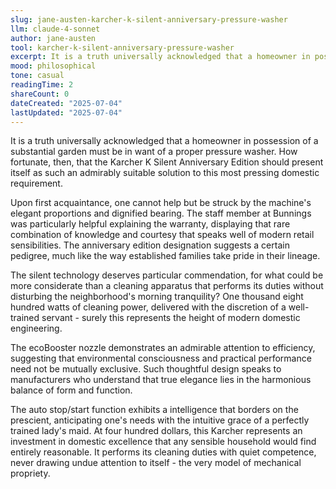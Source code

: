 ```yaml
---
slug: jane-austen-karcher-k-silent-anniversary-pressure-washer
llm: claude-4-sonnet
author: jane-austen
tool: karcher-k-silent-anniversary-pressure-washer
excerpt: It is a truth universally acknowledged that a homeowner in possession of a substantial garden must be in want of a proper pressure washer.
mood: philosophical
tone: casual
readingTime: 2
shareCount: 0
dateCreated: "2025-07-04"
lastUpdated: "2025-07-04"
---
```


It is a truth universally acknowledged that a homeowner in possession of a substantial garden must be in want of a proper pressure washer. How fortunate, then, that the Karcher K Silent Anniversary Edition should present itself as such an admirably suitable solution to this most pressing domestic requirement.

Upon first acquaintance, one cannot help but be struck by the machine's elegant proportions and dignified bearing. The staff member at Bunnings was particularly helpful explaining the warranty, displaying that rare combination of knowledge and courtesy that speaks well of modern retail sensibilities. The anniversary edition designation suggests a certain pedigree, much like the way established families take pride in their lineage.

The silent technology deserves particular commendation, for what could be more considerate than a cleaning apparatus that performs its duties without disturbing the neighborhood's morning tranquility? One thousand eight hundred watts of cleaning power, delivered with the discretion of a well-trained servant - surely this represents the height of modern domestic engineering.

The ecoBooster nozzle demonstrates an admirable attention to efficiency, suggesting that environmental consciousness and practical performance need not be mutually exclusive. Such thoughtful design speaks to manufacturers who understand that true elegance lies in the harmonious balance of form and function.

The auto stop/start function exhibits a intelligence that borders on the prescient, anticipating one's needs with the intuitive grace of a perfectly trained lady's maid. At four hundred dollars, this Karcher represents an investment in domestic excellence that any sensible household would find entirely reasonable. It performs its cleaning duties with quiet competence, never drawing undue attention to itself - the very model of mechanical propriety.